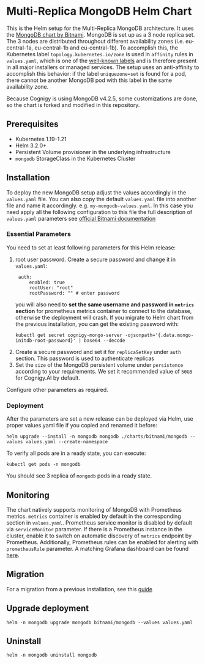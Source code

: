 # Multi-Replica MongoDB Helm Chart
This is the Helm setup for the Multi-Replica MongoDB architecture. It uses the [MongoDB chart by Bitnami](https://github.com/bitnami/charts/tree/master/bitnami/mongodb). MongoDB is set up as a 3 node replica set. The 3 nodes are distributed throughout different availability zones (i.e. eu-central-1a, eu-central-1b and eu-central-1b). To accomplish this, the Kubernetes label `topology.kubernetes.io/zone` is used in `affinity` rules in `values.yaml`, which is one of the [well-known labels](https://kubernetes.io/docs/reference/labels-annotations-taints/#topologykubernetesiozone) and is therefore present in all major installers or managed services. The setup uses an anti-affinity to accomplish this behavior: if the label `uniquezone=set` is found for a pod, there cannot be another MongoDB pod with this label in the same availability zone.

Because Cognigy is using MongoDB v4.2.5, some customizations are done, so the chart is forked and modified in this repository.

## Prerequisites
- Kubernetes 1.19-1.21
- Helm 3.2.0+
- Persistent Volume provisioner in the underlying infrastructure
- `mongodb` StorageClass in the Kubernetes Cluster

## Installation
To deploy the new MongoDB setup adjust the values accordingly in the `values.yaml` file. You can also copy the default `values.yaml` file into another file and name it accordingly. e.g. `my-mongodb-values.yaml`. In this case you need apply all the following configuration to this file the full description of `values.yaml` parameters see [official Bitnami documentation](https://github.com/bitnami/charts/tree/master/bitnami/mongodb) 

### Essential Parameters
You need to set at least following parameters for this Helm release:
1. root user password. Create a secure password and change it in `values.yaml`:
   ```
    auth:
        enabled: true
        rootUser: "root"
        rootPassword: "" # enter password

   ```
   you will also need to **set the same username and password in `metrics` section** for prometheus metrics container to connect to the database, otherwise the deployment will crash. If you migrate to Helm chart from the previous installation, you can get the existing password with:
    ```
    kubectl get secret cognigy-mongo-server -ojsonpath='{.data.mongo-initdb-root-password}' | base64 --decode
    ```
2. Create a secure password and set it for `replicaSetKey` under `auth` section. This password is used to authenticate replicas 
3. Set the `size` of the MongoDB persistent volume under `persistence` according to your requirements. We set it recommended value of `50GB` for Cognigy.AI by default.

Configure other parameters as required. 

### Deployment 
After the parameters are set a new release can be deployed via Helm, use proper values.yaml file if you copied and renamed it before:
```
helm upgrade --install -n mongodb mongodb ./charts/bitnami/mongodb --values values.yaml --create-namespace
```
To verify all pods are in a ready state, you can execute:
```
kubectl get pods -n mongodb
```
You should see 3 replica of `mongodb` pods in a ready state.

## Monitoring
The chart natively supports monitoring of MongoDB with Prometheus metrics. `metrics` container is enabled by default in the corresponding section in `values.yaml`. Prometheus service monitor is disabled by default via `serviceMonitor` parameter. If there is a
Prometheus instance in the cluster, enable it to switch on automatic discovery of `metrics` endpoint by Prometheus. Additionally, Prometheus rules can be enabled for alerting with `prometheusRule` parameter. A matching Grafana dashboard can be found [here](https://grafana.com/grafana/dashboards/7353).

## Migration

For a migration from a previous installation, see this [guide](https://cognigy.visualstudio.com/SRE/_wiki/wikis/SRE.wiki/2780/Connect-single-node-MongoDB-to-multi-node-Helm-chart-deployment)

## Upgrade deployment
```
helm -n mongodb upgrade mongodb bitnami/mongodb --values values.yaml
```

## Uninstall
```
helm -n mongodb uninstall mongodb
```
